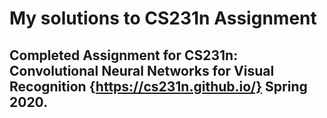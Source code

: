 # My solutions to CS231n Assignment
## Completed Assignment for CS231n: Convolutional Neural Networks for Visual Recognition {https://cs231n.github.io/} Spring 2020.
